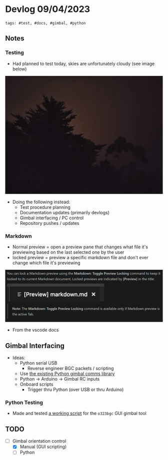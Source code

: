 # Devlog 09/04/2023

```text
tags: #test, #docs, #gimbal, #python
```

## Notes

### Testing

- Had planned to test today, skies are unfortunately cloudy (see image below)

[<img src="./images/photos/IMG_20230409_211320.jpg" width="650"/>](./images/photos/IMG_20230409_211320.jpg)

- Doing the following instead:
  - Test procedure planning
  - Documentation updates (primarily devlogs)
  - Gimbal interfacing / PC control
  - Repository pushes / updates

### Markdown

- Normal preview = open a preview pane that changes what file it's previewing based on the last selected one by the user
- locked preview = preview a specific markdown file and don't ever change which file it's previewing

[<img src="./images/markdown_preview_locking.png" width="550"/>](./images/markdown_preview_locking.png)

- From the vscode docs

## Gimbal Interfacing

- Ideas:
  - Python serial USB
    - Reverse engineer BGC packets / scripting
  - Use [the existing Python gimbal comms library](https://github.com/olliw42/storm32bgc/tree/master/py-library)
  - Python -> Arduino -> Gimbal RC inputs
  - Onboard scripts
    - Trigger thru Python (over USB or thru Arduino)

### Python Testing

- Made and tested [a working script](../../Tests/gimbal/static_pose.mcs) for the `o323bgc` GUI gimbal tool

## TODO

- [ ] Gimbal orientation control
  - [X] Manual (GUI scripting)
  - [ ] Python
